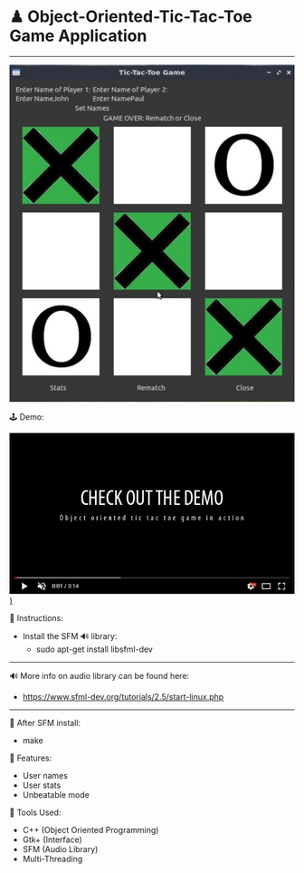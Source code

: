 # ♟ Object-Oriented-Tic-Tac-Toe Game Application
-----------------------------
![Game](https://github.com/jpdsnz/Object-Oriented-Tic-Tac-Toe/blob/3a3d3da60b74e3d8b14ec9be5e14d30b447a01ce/ttt.jpg?raw=true)

🕹 Demo:

[![Click to Watch the Video Demo](https://raw.githubusercontent.com/jpdsnz/jpdsnz/main/youtube-blank.jpg))](https://drive.google.com/file/d/1NC70aIaqlYXPKp74di4__m-X-F_LfqGK/view?usp=share_link)


📕 Instructions: 
  - Install the SFM 🔊 library:
    - sudo apt-get install libsfml-dev
---------------------------------------------
🔊 More info on audio library can be found here:
  - https://www.sfml-dev.org/tutorials/2.5/start-linux.php
---------------------------------------------
📕 After SFM install:
  - make
  
🎲 Features: 
  - User names
  - User stats
  - Unbeatable mode
  
🔧 Tools Used:
  - C++ (Object Oriented Programming)
  - Gtk+ (Interface)
  - SFM (Audio Library)
  - Multi-Threading
